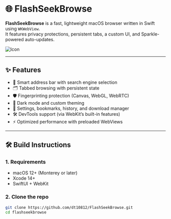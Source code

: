 # 🌐 FlashSeekBrowse

**FlashSeekBrowse** is a fast, lightweight macOS browser written in Swift using `WKWebView`.  
It features privacy protections, persistent tabs, a custom UI, and Sparkle-powered auto-updates.

![Icon](Resources/AppIcon.png)

---

## ✨ Features

- 🧭 Smart address bar with search engine selection
- 🗂 Tabbed browsing with persistent state
- 🛡 Fingerprinting protection (Canvas, WebGL, WebRTC)
- 🌙 Dark mode and custom theming
- 🧩 Settings, bookmarks, history, and download manager
- 🛠 DevTools support (via WebKit’s built-in features)
- ⚡ Optimized performance with preloaded WebViews

---

## 🛠 Build Instructions

### 1. Requirements

- macOS 12+ (Monterey or later)
- Xcode 14+
- SwiftUI + WebKit

### 2. Clone the repo

```bash
git clone https://github.com/dt10812/FlashSeekBrowse.git
cd flashseekbrowse
